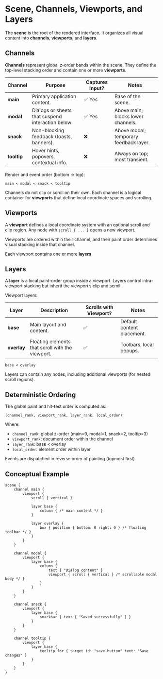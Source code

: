 # Scene, Channels, Viewports, and Layers

The **scene** is the root of the rendered interface. It organizes all visual content 
into **channels**, **viewports**, and **layers**.

## Channels

**Channels** represent global z-order bands within the scene. They define the top-level stacking 
order and contain one or more **viewports**.

| Channel     | Purpose                                           | Captures Input? | Notes                                  |
|-------------|---------------------------------------------------|-----------------|----------------------------------------|
| **main**    | Primary application content.                      | ✅ Yes           | Base of the scene.                     |
| **modal**   | Dialogs or sheets that suspend interaction below. | ✅ Yes           | Above main; blocks lower channels.     |
| **snack**   | Non-blocking feedback (toasts, banners).          | ❌               | Above modal; temporary feedback layer. |
| **tooltip** | Hover hints, popovers, contextual info.           | ❌               | Always on top; most transient.         |

Render and event order (bottom → top):

```
main < modal < snack < tooltip
```

Channels do not clip or scroll on their own. Each channel is a logical container for **viewports** that 
define local coordinate spaces and scrolling.

## Viewports

A **viewport** defines a local coordinate system with an optional scroll and clip region.
Any node with `scroll { ... }` opens a new viewport.

Viewports are ordered within their channel, and their paint order determines visual stacking
inside that channel.

Each viewport contains one or more **layers**.

## Layers

A **layer** is a local paint-order group inside a viewport. Layers control intra-viewport stacking but 
inherit the viewport’s clip and scroll.

Viewport layers:

| Layer       | Description                                      | Scrolls with Viewport? | Notes                      |
|-------------|--------------------------------------------------|------------------------|----------------------------|
| **base**    | Main layout and content.                         | ✅                      | Default content placement. |
| **overlay** | Floating elements that scroll with the viewport. | ✅                      | Toolbars, local popups.    |

```
base < overlay
```

Layers can contain any nodes, including additional viewports (for nested scroll regions).


## Deterministic Ordering

The global paint and hit-test order is computed as:

```
(channel_rank, viewport_rank, layer_rank, local_order)
```

Where:

* `channel_rank`: global z-order (main=0, modal=1, snack=2, tooltip=3)
* `viewport_rank`: document order within the channel
* `layer_rank`: base < overlay
* `local_order`: element order within layer

Events are dispatched in reverse order of painting (topmost first).

## Conceptual Example

```text
scene {
    channel main {
        viewport {
            scroll { vertical }

            layer base {
                column { /* main content */ }
            }

            layer overlay {
                box { position { bottom: 0 right: 0 } /* floating toolbar */ }
            }
        }
    }

    channel modal {
        viewport {
            layer base {
                column {
                    text { "Dialog content" }
                    viewport { scroll { vertical } /* scrollable modal body */ }
                }
            }
        }
    }

    channel snack {
        viewport {
            layer base {
                snackbar { text { "Saved successfully" } }
            }
        }
    }

    channel tooltip {
        viewport {
            layer base {
                tooltip_for { target_id: "save-button" text: "Save changes" }
            }
        }
    }
}
```